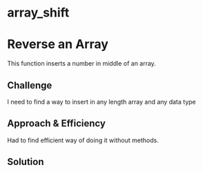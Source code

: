 # array_shift



# Reverse an Array
This function inserts a number in middle of an array.

## Challenge
I need to find a way to insert in any length array and any data type

## Approach & Efficiency
Had to find efficient way of doing it without methods.
## Solution